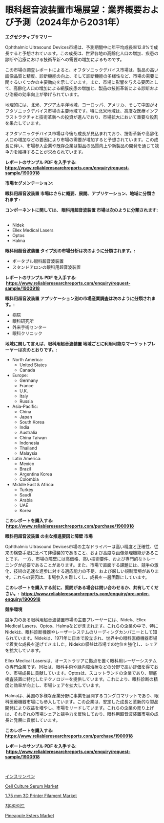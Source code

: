 <p><h1>眼科超音波装置市場展望：業界概要および予測（2024年から2031年）</h1></p><p><strong>エグゼクティブサマリー</strong></p>
<p><p>Ophthalmic Ultrasound Devices市場は、予測期間中に年平均成長率12.8%で成長すると予想されています。この成長は、世界各地の高齢化人口の増加、疾患の診断や治療における技術革新への需要の増加によるものです。</p><p>この市場の調査レポートによると、オフタソニックデバイス市場は、製品の高い画像品質と精度、診断機能の向上、そして診断機能の多様性など、市場の需要に関するいくつかの主要動向を示しています。また、市場に影響を与える要因として、高齢化人口の増加による網膜疾患の増加と、製品の技術革新による診断および治療の効率向上が挙げられています。</p><p>地理的には、北米、アジア太平洋地域、ヨーロッパ、アメリカ、そして中国がオフタソニックデバイス市場の主要地域です。特に北米地域は、高度な医療インフラストラクチャと技術革新への投資が進んでおり、市場拡大において重要な役割を果たしています。</p><p>オフタソニックデバイス市場は今後も成長が見込まれており、技術革新や高齢化人口の増加などの要因により市場の需要が増加すると予想されています。この成長に伴い、市場参入企業や既存企業は製品の品質向上や新製品の開発を通じて競争力を維持することが求められています。</p></p>
<p><strong>レポートのサンプル PDF を入手する: <a href="https://www.reliableresearchreports.com/enquiry/request-sample/1900918">https://www.reliableresearchreports.com/enquiry/request-sample/1900918</a></strong></p>
<p><strong>市場セグメンテーション:</strong></p>
<p><strong> 眼科用超音波装置 市場はさらに概要、展開、アプリケーション、地域に分類されます :</strong></p>
<p><strong>コンポーネントに関しては、 眼科用超音波装置 市場は次のように分類されます: &nbsp;</strong></p>
<p><ul><li>Nidek</li><li>Ellex Medical Lasers</li><li>Optos</li><li>Halma</li></ul></p>
<p><strong> 眼科用超音波装置 タイプ別の市場分析は次のように分類されます。:</strong></p>
<p><ul><li>ポータブル眼科超音波装置</li><li>スタンドアロンの眼科用超音波装置</li></ul></p>
<p><strong>レポートのサンプル PDF を入手する: &nbsp;<a href="https://www.reliableresearchreports.com/enquiry/request-sample/1900918">https://www.reliableresearchreports.com/enquiry/request-sample/1900918</a></strong></p>
<p><strong> 眼科用超音波装置 アプリケーション別の市場産業調査は次のように分類されます。:</strong></p>
<p><ul><li>病院</li><li>眼科研究所</li><li>外来手術センター</li><li>眼科クリニック</li></ul></p>
<p><strong>地域に関して言えば、眼科用超音波装置 地域ごとに利用可能なマーケットプレーヤーは次のとおりです。:</strong></p>
<p><ul>
    <li>
        North America:
        <ul>
            <li>United States</li>
            <li>Canada</li>
        </ul>
    </li>
    <li>
        Europe:
        <ul>
            <li>Germany</li>
            <li>France</li>
            <li>U.K.</li>
            <li>Italy</li>
            <li>Russia</li>
        </ul>
    </li>
    <li>
        Asia-Pacific:
        <ul>
            <li>China</li>
            <li>Japan</li>
            <li>South Korea</li>
            <li>India</li>
            <li>Australia</li>
            <li>China Taiwan</li>
            <li>Indonesia</li>
            <li>Thailand</li>
            <li>Malaysia</li>
        </ul>
    </li>
    <li>
        Latin America:
        <ul>
            <li>Mexico</li>
            <li>Brazil</li>
            <li>Argentina Korea</li>
            <li>Colombia</li>
        </ul>
    </li>
    <li>
        Middle East & Africa:
        <ul>
            <li>Turkey</li>
            <li>Saudi</li>
            <li>Arabia</li>
            <li>UAE</li>
            <li>Korea</li>
        </ul>
    </li>
    </ul></p>
<p><strong>このレポートを購入する: &nbsp;<a href="https://www.reliableresearchreports.com/purchase/1900918">https://www.reliableresearchreports.com/purchase/1900918</a></strong></p>
<p><strong>眼科用超音波装置 の主な推進要因と障壁 市場</strong></p>
<p><p>Ophthalmic Ultrasound Devices市場の主なドライバーは高い精度と正確性、従来の検査手法に比べて非侵襲的であること、および高度な画像処理機能があることです。 一方、市場の障壁には高価格、高い技術要件、および専門的なトレーニングが必要であることがあります。また、市場で直面する課題には、競争の激化、技術の迅速な進歩に対する適応能力の不足、および厳しい規制環境があります。これらの要因は、市場参入を難しくし、成長を一層困難にしています。</p></p>
<p><strong>このレポートを購入する前に、質問がある場合は問い合わせるか、共有してください。:&nbsp; <a href="https://www.reliableresearchreports.com/enquiry/pre-order-enquiry/1900918">https://www.reliableresearchreports.com/enquiry/pre-order-enquiry/1900918</a></strong></p>
<p><strong>競争環境</strong></p>
<p><p>競争力のある眼科用超音波装置市場の主要プレーヤーには、Nidek、Ellex Medical Lasers、Optos、Halmaなどが含まれます。これらの企業の中で、特にNidekは、眼科診断機器やレーザーシステムのリーディングカンパニーとして知られています。Nidekは、1971年に日本で設立され、世界中の眼科医療機器市場で着実な成長を遂げてきました。Nidekの収益は市場での地位を強化し、シェアを拡大しています。</p><p>Ellex Medical Lasersは、オーストラリアに拠点を置く眼科用レーザーシステムの専門企業です。同社は、眼科手術や緑内障治療などの分野で高い評価を得ており、市場成長に貢献しています。Optosは、スコットランドの企業であり、眼底検査装置に特化したテクノロジーを提供しています。これにより、眼科診断の精度と効率が向上し、市場シェアを拡大しています。</p><p>Halmaは、英国の多様な産業分野に事業を展開するコングロマリットであり、眼科医療機器市場にも参入しています。この企業は、安定した成長と革新的な製品開発により収益を増やし、市場をリードしています。これらの企業の売り上げは、それぞれの市場シェアと競争力を反映しており、眼科用超音波装置市場の成長と発展に貢献しています。</p></p>
<p><strong>このレポートを購入する: &nbsp; <a href="https://www.reliableresearchreports.com/purchase/1900918">https://www.reliableresearchreports.com/purchase/1900918</a></strong></p>
<p><strong>レポートのサンプル PDF を入手する: &nbsp;<a href="https://www.reliableresearchreports.com/enquiry/request-sample/1900918">https://www.reliableresearchreports.com/enquiry/request-sample/1900918</a></strong><strong></strong></p>
<p>&nbsp;</p>
<p><p><a href="https://github.com/bevdtkn4419963/Market-Research-Report-List-1/blob/main/30846881669.md">インスリンペン</a></p><p><a href="https://issuu.com/reportprime-2/docs/cell-culture-serum-market-size-2030.pptx">Cell Culture Serum Market</a></p><p><a href="https://github.com/globismark/Market-Research-Report-List-2/blob/main/175-mm-3d-printer-filament-market.md">1.75 mm 3D Printer Filament Market</a></p><p><a href="https://github.com/vsoq0zknh59/Market-Research-Report-List-1/blob/main/22899621331.md">치다마이드</a></p><p><a href="https://github.com/prosalinda88/Market-Research-Report-List-3/blob/main/pineapple-esters-market.md">Pineapple Esters Market</a></p></p>